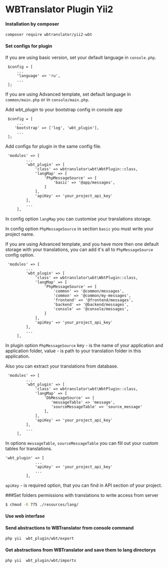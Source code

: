 # WBTranslator Plugin Yii2
#### Installation by composer
```
composer require wbtranslator/yii2-wbt
```
#### Set configs for plugin

If you are using basic version, set your default language in `console.php`.

```
 $config = [
     ...
     'language' => 'ru',
     ...
 ];
```
If you are using Advanced template, set default language in `common/main.php` or in `console/main.php`.

Add wbt_plugin to your bootstrap config in console app
```
 $config = [
     ...
    'bootstrap' => ['log', 'wbt_plugin'],
     ...
 ];
```


Add configs for plugin in the same config file. 
```
 'modules' => [
         ...
         'wbt_plugin' => [
             'class' => wbtranslator\wbt\WbtPlugin::class,
             'langMap' => [
                 'PhpMessageSource' => [
                     'basic' => '@app/messages',
                 ]
             ],
             'apiKey' => 'your_project_api_key'
         ],
         ...
     ],
```
In config option `langMap` you can customise your translations storage. 

In config option `PhpMessageSource` in section `basic` you must write your project name.

If you are using Advanced template, and you have more then one default storage with your translations, you can add it's 
all to `PhpMessageSource` config option.

```
 'modules' => [
         ...
         'wbt_plugin' => [
             'class' => wbtranslator\wbt\WbtPlugin::class,
             'langMap' => [
                 'PhpMessageSource' => [
                     'common' => '@common/messages',
                     'common' => '@common/my-messages',
                     'frontend' => '@frontend/messages',
                     'backend' => '@backend/messages',
                     'console' => '@console/messages',
                 ]
             ],
             'apiKey' => 'your_project_api_key'
         ],
         ...
     ],
```

In plugin option `PhpMessageSource` key - is the name of your application and application folder, value - is path to your
translation folder in this application.

Also you can extract your translations from database.

```
 'modules' => [
         ...
         'wbt_plugin' => [
             'class' => wbtranslator\wbt\WbtPlugin::class,
             'langMap' => [
                 'DbMessageSource' => [
                    'messageTable' => 'message',
                    'sourceMessageTable' => 'source_message'
                 ],
             ],
             'apiKey' => 'your_project_api_key'
         ],
         ...
     ],
```
In options `messageTable`, `sourceMessageTable` you can fill out your custom tables for translations. 

```
'wbt_plugin' => [
             ...
             'apiKey' => 'your_project_api_key'
             ...
         ],
```
`apiKey` - is required option, that you can find in API section of your project.

###Set folders permissions with translations to write access from server
```sh
$ chmod -R 775 ./resources/lang/
```

#### Use web interfase
#### Send abstractions to WBTranslator from console command 
```	
php yii  wbt_plugin/wbt/export
```


#### Get abstractions from WBTranslator and save them to lang directorys
```	
php yii  wbt_plugin/wbt/imports
```
